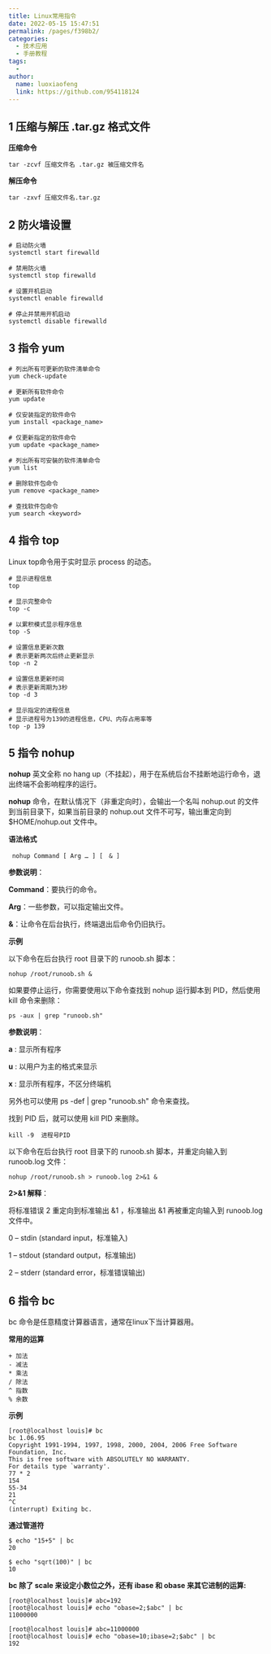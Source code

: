 ```yaml
---
title: Linux常用指令
date: 2022-05-15 15:47:51
permalink: /pages/f398b2/
categories:
  - 技术应用
  - 手册教程
tags:
  - 
author: 
  name: luoxiaofeng
  link: https://github.com/954118124
---
```

## 1 压缩与解压 .tar.gz 格式文件
**压缩命令**
````shell
tar -zcvf 压缩文件名 .tar.gz 被压缩文件名
````

**解压命令**
````shell
tar -zxvf 压缩文件名.tar.gz
````

## 2 防火墙设置
````shell
# 启动防火墙
systemctl start firewalld

# 禁用防火墙
systemctl stop firewalld

# 设置开机启动
systemctl enable firewalld

# 停止并禁用开机启动
systemctl disable firewalld
````

<!-- more -->

## 3 指令 yum
````shell
# 列出所有可更新的软件清单命令
yum check-update

# 更新所有软件命令
yum update

# 仅安装指定的软件命令
yum install <package_name>

# 仅更新指定的软件命令
yum update <package_name>

# 列出所有可安裝的软件清单命令
yum list

# 删除软件包命令
yum remove <package_name>

# 查找软件包命令
yum search <keyword>
````


## 4 指令 top
Linux top命令用于实时显示 process 的动态。

````shell
# 显示进程信息
top

# 显示完整命令
top -c

# 以累积模式显示程序信息
top -S

# 设置信息更新次数
# 表示更新两次后终止更新显示
top -n 2

# 设置信息更新时间
# 表示更新周期为3秒
top -d 3

# 显示指定的进程信息
# 显示进程号为139的进程信息，CPU、内存占用率等
top -p 139

````

## 5 指令 nohup
**nohup** 英文全称 no hang up（不挂起），用于在系统后台不挂断地运行命令，退出终端不会影响程序的运行。

**nohup** 命令，在默认情况下（非重定向时），会输出一个名叫 nohup.out 的文件到当前目录下，如果当前目录的 nohup.out 文件不可写，输出重定向到 $HOME/nohup.out 文件中。

**语法格式**

````shell
 nohup Command [ Arg … ] [　& ]
````
**参数说明**：

**Command**：要执行的命令。

**Arg**：一些参数，可以指定输出文件。

**&**：让命令在后台执行，终端退出后命令仍旧执行。

**示例**

以下命令在后台执行 root 目录下的 runoob.sh 脚本：

````shell
nohup /root/runoob.sh &
````

如果要停止运行，你需要使用以下命令查找到 nohup 运行脚本到 PID，然后使用 kill 命令来删除：

````shell
ps -aux | grep "runoob.sh" 
````
**参数说明**：

**a** : 显示所有程序

**u** : 以用户为主的格式来显示

**x** : 显示所有程序，不区分终端机

另外也可以使用 ps -def | grep "runoob.sh" 命令来查找。

找到 PID 后，就可以使用 kill PID 来删除。

````shell
kill -9  进程号PID
````

以下命令在后台执行 root 目录下的 runoob.sh 脚本，并重定向输入到 runoob.log 文件：

````shell
nohup /root/runoob.sh > runoob.log 2>&1 &
````
**2>&1 解释**：

将标准错误 2 重定向到标准输出 &1 ，标准输出 &1 再被重定向输入到 runoob.log 文件中。

0 – stdin (standard input，标准输入)

1 – stdout (standard output，标准输出)

2 – stderr (standard error，标准错误输出)

## 6 指令 bc
bc 命令是任意精度计算器语言，通常在linux下当计算器用。

**常用的运算**
````text
+ 加法
- 减法
* 乘法
/ 除法
^ 指数
% 余数
````
**示例**
````shell
[root@localhost louis]# bc
bc 1.06.95
Copyright 1991-1994, 1997, 1998, 2000, 2004, 2006 Free Software Foundation, Inc.
This is free software with ABSOLUTELY NO WARRANTY.
For details type `warranty'. 
77 * 2
154
55-34
21
^C
(interrupt) Exiting bc.
````

**通过管道符**
````shell
$ echo "15+5" | bc
20

$ echo "sqrt(100)" | bc
10
````

**bc 除了 scale 来设定小数位之外，还有 ibase 和 obase 来其它进制的运算:**
````shell
[root@localhost louis]# abc=192
[root@localhost louis]# echo "obase=2;$abc" | bc
11000000

[root@localhost louis]# abc=11000000
[root@localhost louis]# echo "obase=10;ibase=2;$abc" | bc
192
````